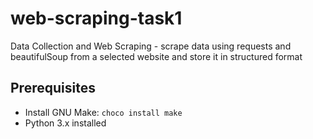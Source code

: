 # web-scraping-task1

Data Collection and Web  Scraping - scrape data using requests and beautifulSoup from a selected website and store it in structured format

## Prerequisites

- Install GNU Make: `choco install make`
- Python 3.x installed

